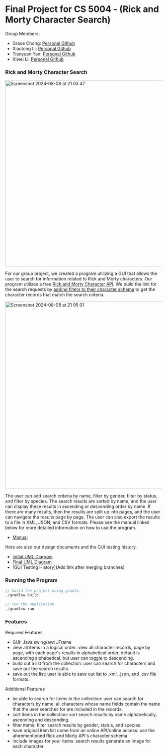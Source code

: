 # Final Project for CS 5004 - (Rick and Morty Character Search)

Group Members:
* Grace Chong: [Personal Github](https://github.com/hey-sj)
* Xiaotong Li: [Personal Github](https://github.com/Lxsong77)
* Tianyuan Yan: [Personal Github](https://github.com/JerryYanTY)
* Xiwei Li: [Personal Github](https://github.com/xiwei22)

### Rick and Morty Character Search

<img width="597" alt="Screenshot 2024-08-08 at 21 03 47" src="https://github.com/user-attachments/assets/00a7e71b-70cd-4d59-baa8-1dc72ae77995">

For our group project, we created a program utilizing a GUI that allows the user to search for information related to Rick and Morty characters. Our program utilizes a free [Rick and Morty Character API](https://rickandmortyapi.com/). We build the link for the search requests by [adding filters to their character schema](https://rickandmortyapi.com/documentation/#filter-characters) to get the character records that match the search criteria. 

<img width="600" alt="Screenshot 2024-08-08 at 21 05 01" src="https://github.com/user-attachments/assets/7d90f63f-6ca5-45af-b990-fe412e72f288">

The user can add search criteria by name, filter by gender, filter by status, and filter by species. The search results are sorted by name, and the user can display these results in ascending or descending order by name. If there are many results, then the results are split up into pages, and the user can navigate the results page by page. The user can also export the results to a file in XML, JSON, and CSV formats. Please see the manual linked below for more detailed information on how to use the program. 

* [Manual](https://github.com/Su24-CS5004-Online-Lionelle/final-project-group-10/blob/main/Manual/README.md)

Here are also our design documents and the GUI testing history. 

* [Initial UML Diagram](https://github.com/Su24-CS5004-Online-Lionelle/final-project-group-10/blob/main/DesignDocuments/InitialUML.md)
* [Final UML Diagram](https://github.com/Su24-CS5004-Online-Lionelle/final-project-group-10/blob/main/DesignDocuments/FinalUML.md)
* [GUI Testing History](Add link after merging branches)

### Running the Program

```java
// build the project using gradle.
./gradlew build

// run the application
./gradlew run
```

### Features

Required Features

* GUI: Java swing/awt JFrame
* view all items in a logical order: view all character records, page by page, with each page's results in alphabetical order. default is ascending alphabetical, but user can toggle to descending.
* build out a list from the collection: user can search for characters and save out the search results.
* save out the list: user is able to save out list to .xml, .json, and .csv file formats.

Additional Features

* be able to search for items in the collection: user can search for characters by name. all characters whose name fields contain the name that the user searches for are included in the records.
* sort items in the collection: sort search results by name alphabetically, ascending and descending.
* filter items: filter search results by gender, status, and species.
* have original item list come from an online API/online access: use the aforementioned Rick and Morty API's character schema.
* include images for your items: search results generate an image for each character. 
